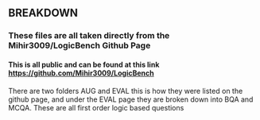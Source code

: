 ## BREAKDOWN
### These files are all taken directly from the Mihir3009/LogicBench Github Page
#### This is all public and can be found at this link https://github.com/Mihir3009/LogicBench
There are two folders AUG and EVAL this is how they were listed on the github page, and under the EVAL page they are broken down into BQA and MCQA. These are all first order logic based questions